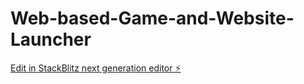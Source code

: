 # Web-based-Game-and-Website-Launcher

[Edit in StackBlitz next generation editor ⚡️](https://stackblitz.com/~/github.com/Yatz1234/Web-based-Game-and-Website-Launcher)